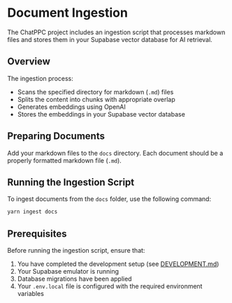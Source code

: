 # Document Ingestion

The ChatPPC project includes an ingestion script that processes markdown files and stores them in your Supabase vector database for AI retrieval.

## Overview

The ingestion process:
- Scans the specified directory for markdown (`.md`) files
- Splits the content into chunks with appropriate overlap
- Generates embeddings using OpenAI
- Stores the embeddings in your Supabase vector database

## Preparing Documents

Add your markdown files to the `docs` directory. Each document should be a properly formatted markdown file (`.md`).

## Running the Ingestion Script

To ingest documents from the `docs` folder, use the following command:

```bash
yarn ingest docs
```

## Prerequisites

Before running the ingestion script, ensure that:

1. You have completed the development setup (see [DEVELOPMENT.md](./DEVELOPMENT.md))
2. Your Supabase emulator is running
3. Database migrations have been applied
4. Your `.env.local` file is configured with the required environment variables